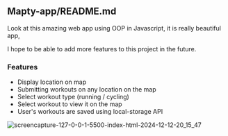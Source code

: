 ## Mapty-app/README.md

Look at this amazing web app using OOP in Javascript, it is really beautiful app,

I hope to be able to add more features to this project in the future.

### Features

* Display location on map
* Submitting workouts on any location on the map
* Select workout type (running / cycling)
* Select workout to view it on the map
* User's workouts are saved using local-storage API

![screencapture-127-0-0-1-5500-index-html-2024-12-12-20_15_47](https://github.com/user-attachments/assets/e546908e-a6a8-4bee-ab99-908752f63ed5)


